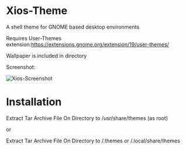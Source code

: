 # Xios-Theme
A shell theme for GNOME based desktop environments

Requires User-Themes extension:https://extensions.gnome.org/extension/19/user-themes/

Wallpaper is included in directory

Screenshot:

![Xios-Screenshot](https://user-images.githubusercontent.com/88061514/211226320-f925abf8-b7f3-4b0b-8e7d-78820b6ab051.png)

# Installation
 Extract Tar Archive File On Directory to /usr/share/themes (as root)
 
 or
 
 Extract Tar Archive File On Directory to /.themes or /.local/share/themes
